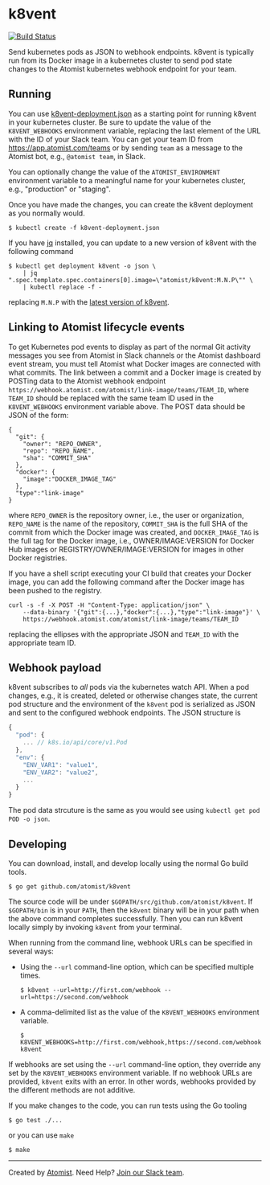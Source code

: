 # k8vent

[![Build Status](https://travis-ci.org/atomist/k8vent.svg?branch=master)](https://travis-ci.org/atomist/k8vent)

Send kubernetes pods as JSON to webhook endpoints.  k8vent is
typically run from its Docker image in a kubernetes cluster to send
pod state changes to the Atomist kubernetes webhook endpoint for your
team.

## Running

You can use [k8vent-deployment.json][k8vent-deployment] as a starting
point for running k8vent in your kubernetes cluster.  Be sure to
update the value of the `K8VENT_WEBHOOKS` environment variable,
replacing the last element of the URL with the ID of your Slack team.
You can get your team ID from https://app.atomist.com/teams or by
sending `team` as a message to the Atomist bot, e.g., `@atomist team`,
in Slack.

You can optionally change the value of the
`ATOMIST_ENVIRONMENT` environment variable to a meaningful name for
your kubernetes cluster, e.g., "production" or "staging".

Once you have made the changes, you can create the k8vent deployment
as you normally would.

    $ kubectl create -f k8vent-deployment.json

If you have [jq][] installed, you can update to a new version of
k8vent with the following command

    $ kubectl get deployment k8vent -o json \
        | jq ".spec.template.spec.containers[0].image=\"atomist/k8vent:M.N.P\"" \
        | kubectl replace -f -

replacing `M.N.P` with the [latest version of k8vent][latest].

[k8vent-deployment]: k8vent-deployment.json (k8vent Kubernetes Deployment Spec)
[jq]: https://stedolan.github.io/jq/ (jq)
[latest]: https://github.com/atomist/k8vent/releases/latest (k8vent Current Release)

## Linking to Atomist lifecycle events

To get Kubernetes pod events to display as part of the normal Git
activity messages you see from Atomist in Slack channels or the
Atomist dashboard event stream, you must tell Atomist what Docker
images are connected with what commits.  The link between a commit and
a Docker image is created by POSTing data to the Atomist webhook
endpoint
`https://webhook.atomist.com/atomist/link-image/teams/TEAM_ID`, where
`TEAM_ID` should be replaced with the same team ID used in the
`K8VENT_WEBHOOKS` environment variable above.  The POST data should be
JSON of the form:

```
{
  "git": {
    "owner": "REPO_OWNER",
    "repo": "REPO_NAME",
    "sha": "COMMIT_SHA"
  },
  "docker": {
    "image":"DOCKER_IMAGE_TAG"
  },
  "type":"link-image"
}
```

where `REPO_OWNER` is the repository owner, i.e., the user or
organization, `REPO_NAME` is the name of the repository, `COMMIT_SHA`
is the full SHA of the commit from which the Docker image was created,
and `DOCKER_IMAGE_TAG` is the full tag for the Docker image, i.e.,
OWNER/IMAGE:VERSION for Docker Hub images or
REGISTRY/OWNER/IMAGE:VERSION for images in other Docker registries.

If you have a shell script executing your CI build that creates your
Docker image, you can add the following command after the Docker image
has been pushed to the registry.

```
curl -s -f -X POST -H "Content-Type: application/json" \
    --data-binary '{"git":{...},"docker":{...},"type":"link-image"}' \
    https://webhook.atomist.com/atomist/link-image/teams/TEAM_ID
```

replacing the ellipses with the appropriate JSON and `TEAM_ID` with
the appropriate team ID.

## Webhook payload

k8vent subscribes to _all_ pods via the kubernetes watch API.  When a
pod changes, e.g., it is created, deleted or otherwise changes state,
the current pod structure and the environment of the `k8vent` pod is
serialized as JSON and sent to the configured webhook endpoints.  The
JSON structure is

```javascript
{
  "pod": {
    ... // k8s.io/api/core/v1.Pod
  },
  "env": {
    "ENV_VAR1": "value1",
    "ENV_VAR2": "value2",
    ...
  }
}
```

The pod data strcuture is the same as you would see using `kubectl get
pod POD -o json`.

## Developing

You can download, install, and develop locally using the normal Go
build tools.

    $ go get github.com/atomist/k8vent

The source code will be under `$GOPATH/src/github.com/atomist/k8vent`.
If `$GOPATH/bin` is in your `PATH`, then the `k8vent` binary will be
in your path when the above command completes successfully.  Then you
can run k8vent locally simply by invoking `k8vent` from your terminal.

When running from the command line, webhook URLs can be specified in
several ways:

-   Using the `--url` command-line option, which can be specified
    multiple times.

        $ k8vent --url=http://first.com/webhook --url=https://second.com/webhook

-   A comma-delimited list as the value of the `K8VENT_WEBHOOKS`
    environment variable.

        $ K8VENT_WEBHOOKS=http://first.com/webhook,https://second.com/webhook k8vent

If webhooks are set using the `--url` command-line option, they
override any set by the `K8VENT_WEBHOOKS` environment variable.  If no
webhook URLs are provided, `k8vent` exits with an error.  In other
words, webhooks provided by the different methods are not additive.

If you make changes to the code, you can run tests using the Go
tooling

    $ go test ./...

or you can use `make`

    $ make

---

Created by [Atomist][atomist].
Need Help?  [Join our Slack team][slack].

[atomist]: https://www.atomist.com/
[slack]: https://join.atomist.com/
